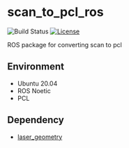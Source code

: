 # scan_to_pcl_ros

![Build Status](https://github.com/ToshikiNakamura0412/scan_to_pcl_ros/workflows/build/badge.svg)
[![License](https://img.shields.io/badge/License-BSD_3--Clause-blue.svg)](https://opensource.org/licenses/BSD-3-Clause)

ROS package for converting scan to pcl

## Environment
- Ubuntu 20.04
- ROS Noetic
- PCL

## Dependency
- [laser_geometry](http://wiki.ros.org/laser_geometry)
